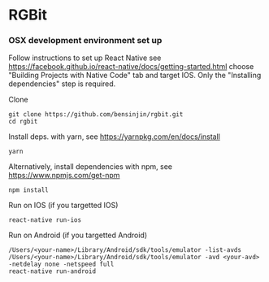 # RGBit

### OSX development environment set up

Follow instructions to set up React Native see https://facebook.github.io/react-native/docs/getting-started.html choose "Building Projects with Native Code" tab and target IOS. Only the "Installing dependencies" step is required.

Clone
```
git clone https://github.com/bensinjin/rgbit.git
cd rgbit
```
Install deps. with yarn, see https://yarnpkg.com/en/docs/install
```
yarn
```
Alternatively, install dependencies with npm, see https://www.npmjs.com/get-npm
```
npm install
```
Run on IOS (if you targetted IOS)
```
react-native run-ios
```
Run on Android (if you targetted Android)
```
/Users/<your-name>/Library/Android/sdk/tools/emulator -list-avds
/Users/<your-name>/Library/Android/sdk/tools/emulator -avd <your-avd> -netdelay none -netspeed full
react-native run-android
```
